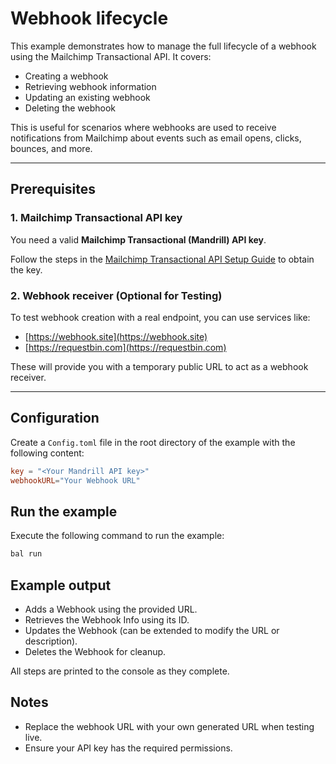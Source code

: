 # Webhook lifecycle

This example demonstrates how to manage the full lifecycle of a webhook using the Mailchimp Transactional API. It covers:

- Creating a webhook
- Retrieving webhook information
- Updating an existing webhook
- Deleting the webhook

This is useful for scenarios where webhooks are used to receive notifications from Mailchimp about events such as email opens, clicks, bounces, and more.

---

## Prerequisites

### 1. Mailchimp Transactional API key

You need a valid **Mailchimp Transactional (Mandrill) API key**.

Follow the steps in the [Mailchimp Transactional API Setup Guide](https://github.com/ballerina-platform/module-ballerinax-mailchimp.transactional/tree/main/README.md#setup-guide) to obtain the key.

### 2. Webhook receiver (Optional for Testing)

To test webhook creation with a real endpoint, you can use services like:

- [https://webhook.site](https://webhook.site)
- [https://requestbin.com](https://requestbin.com)

These will provide you with a temporary public URL to act as a webhook receiver.

---

## Configuration

Create a `Config.toml` file in the root directory of the example with the following content:

```toml
key = "<Your Mandrill API key>"
webhookURL="Your Webhook URL"
```

## Run the example

Execute the following command to run the example:

```bash
bal run
```

## Example output

- Adds a Webhook using the provided URL.
- Retrieves the Webhook Info using its ID.
- Updates the Webhook (can be extended to modify the URL or description).
- Deletes the Webhook for cleanup.

All steps are printed to the console as they complete.

## Notes

- Replace the webhook URL with your own generated URL when testing live.
- Ensure your API key has the required permissions.
